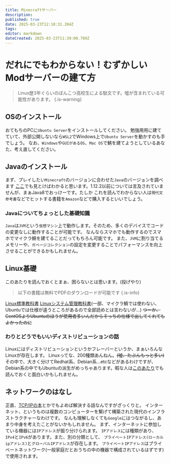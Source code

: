 ```yaml
---
title: Minecraftサーバー
description: 
published: true
date: 2025-03-23T12:10:31.284Z
tags: 
editor: markdown
dateCreated: 2025-03-23T11:39:00.789Z
---
```


# だれにでもわからない！むずかしいModサーバーの建て方

> Linux歴3年ぐらいのぽんこつ高校生による駄文です。噓が含まれている可能性があります。
{.is-warning}

## OSのインストール
おてもちのPCに`Ubuntu Server`をインストールしてください。
勉強用用に建てていて、外部公開しないなら`WSL2`でWindows上で`Ubuntu Server`を動かすのも手でしょう。
なお、`Windows`や`GUIがあるOS`、`Mac OS`で鯖を建てようとしているあなた、考え直してください。

## Javaのインストール
まず、プレイしたい`Minecraft`のバージョンに合わせた`Java`のバージョンを調べます
[ここ](https://minecraft.fandom.com/ja/wiki/%E3%83%81%E3%83%A5%E3%83%BC%E3%83%88%E3%83%AA%E3%82%A2%E3%83%AB/Java%E3%81%AE%E6%9B%B4%E6%96%B0)でも見とけばわかると思います。1.12.2以前については言及されていませんが、まぁJava8でおっけーです。たしか
これを読んでわからない人は`現代文 参考書`などでヒットする書籍を`Amazon`などで購入するといいでしょう。

### Javaについてちょっとした基礎知識
`Java`は`JVM`という`仮想マシン`上で動作します。そのため、多くのデバイスでコードの変更なしに動作することが可能です。
なんならスマホでも動作するのでスマホでマイクラ鯖を建てることだってもちろん可能です。
また、`JVM`に割り当てるメモリーや、`ガベージコレクション`の設定を変更することでパフォーマンスを向上させることができるかもしれません。

## Linux基礎

このあたりを読んでおくとまぁ、困らないとは思います。(投げやり)
> 以下の書籍は無料でPDFのダウンロードが可能です
{.is-info}

[Linux標準教科書](https://linuc.org/textbooks/linux/)
[Linuxシステム管理教科書](https://linuc.org/textbooks/admin/)(一部、マイクラ鯖では使わない、Ubuntuでは仕様が違うところがあるので全部読めとは言わないが...)
~~つーか、CentOSよりUbuntuのほうが使用者多いんだからそっちの仕様で出してくれてもよかったのに~~

### わりとどうでもいいディストリビューションの話
Linuxにはディストリビューションというかフレーバーというか、まぁいろんなLinuxが存在します。
Linuxってな、200種類あんねん。~~(噓、たぶんもっと多い)~~
その中で、大きく分けてRedhat系、Debian系...etcなどがあるわけですが、Debian系の中でもUbuntuの派生がめっちゃあります。暇な人は[このあたり](https://ja.wikipedia.org/wiki/Linux%E3%83%87%E3%82%A3%E3%82%B9%E3%83%88%E3%83%AA%E3%83%93%E3%83%A5%E3%83%BC%E3%82%B7%E3%83%A7%E3%83%B3#Red_Hat%E7%B3%BB)でも読んでおくと面白いかもしれません。

## ネットワークのはなし
正直、[TCP/IPの本](https://amzn.asia/d/fI4JcHR)とかでもよめば解決する話なんですがざっくりと。
インターネット、というものは複数のコンピューターを繋げて構築された現代のインフラストラクチャーなわけです。
なんも理解しなくても`Google`にはつながるし、あまり中身を考えたことがないかもしれません。
まず、インターネットに参加している機器には`IPアドレス`が振り分けられます。
`IPアドレス`には種類があり、`IPv4`と`IPv6`があります。また、別の分類として、
`プライベートIPアドレス(ローカルipアドレス)`と`グローバルIPアドレス`が存在します。
`プライベートIPアドレス`はプライベートネットワーク(一般家庭だとおうちの中の機器で構成されているはずです)で使用されます。




